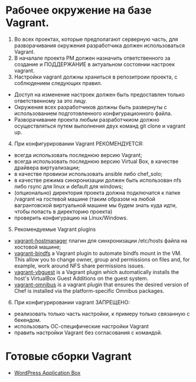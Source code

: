 # Рабочее окружение на базе Vagrant.

1. Во всех проектах, которые предполагают серверную часть, для разворачивания окружения разработчика должен использоваться Vagrant.
2. В началале проекта PM должен назначить ответственного за создание и ПОДДЕРЖАНИЕ в актуальном состоянии настроек vagrant.
3. Настройки vagrant должны храниться в репозитроии проекта, с соблюдением следующих правил.
  - Доступ на изменение настроек должен быть предоставлен только ответственному за это лицу.
  - Окружения всех разработчиков должны быть развернуты с использованием подготовленного конфигурационного файла.
  - Разворачивание проекта любым разработчкиом должно осуществляться путем выполнения двух команд git clone и vagrant up.
4. При конфигурировании Vagrant РЕКОМЕНДУЕТСЯ:
  -	всегда использовать последнюю версию Vagrant;
  -	всегда использовать последнюю версию Virtual Box, в качестве драйвера виртуализации;
  -	в качестве провиизи использовать ansible либо chef_solo;
  -	в качестве режима синхронизации должен быть использован nfs либо rsync для linux и default для windows;
  -	(опционально) директория проекта должна подключатся к папке /vagrant на гостевой машине (таким образом на любой вагрантовской виртуальной машине мы будем знать куда идти, чтобы попасть в директорию проекта)
  -	проверить конфигурацию  на Linux/Windows.
5. Рекомендуемые Vagrant plugins  
  -	[vagrant-hostmanager](https://github.com/smdahlen/vagrant-hostmanager) плагин для синхронизации /etc/hosts файла на хостовой машине;
  - [vagrant-bindfs](https://github.com/gael-ian/vagrant-bindfs) a Vagrant plugin to automate bindfs mount in the VM. This allow you to change owner, group and permissions on files and, for example, work around NFS share permissions issues.
  - [vagrant-vbguest](https://github.com/dotless-de/vagrant-vbguest) is a Vagrant plugin which automatically installs the host's VirtualBox Guest Additions on the guest system.
  - [vagrant-omnibus](https://github.com/chef/vagrant-omnibus) is a vagrant plugin that ensures the desired version of Chef is installed via the platform-specific Omnibus packages.
6.	При конфигурировании vagrant ЗАПРЕЩЕНО:
  -	реализовать только часть настройки, к примеру только связанную с бекендом. 
  -	использовать ОС-специфические настройки Vagrant
  -	править настройки Vagrant без согласования с командой.

# Готовые сборки Vagrant

 - [WordPress Application Box](https://github.com/CodeTiburon/wp-box)

